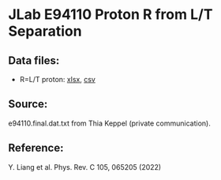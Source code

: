 # JLab E94110 Proton R from L/T Separation

## Data files: 
  * R=L/T   proton: [xlsx](../dataframe/10074.xlsx), [csv](../dataframe/csv/10074.csv)   
 
## Source: 
e94110.final.dat.txt from Thia Keppel (private communication).

## Reference: 
Y. Liang et al. Phys. Rev. C 105, 065205 (2022)

